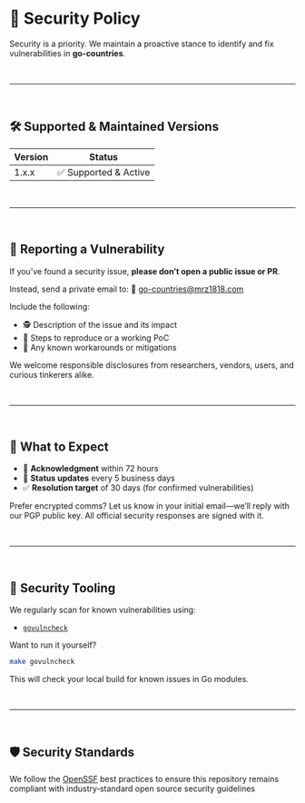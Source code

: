 # 🔐 Security Policy

Security is a priority. We maintain a proactive stance to identify and fix vulnerabilities in **go-countries**.

<br/>

---

<br/>

## 🛠️ Supported & Maintained Versions

| Version | Status               |
|---------|----------------------|
| 1.x.x   | ✅ Supported & Active |

<br/>

---

<br/>

## 📨 Reporting a Vulnerability

If you’ve found a security issue, **please don’t open a public issue or PR**.

Instead, send a private email to:
📧 [go-countries@mrz1818.com](mailto:go-countries@mrz1818.com)

Include the following:

* 🕵️ Description of the issue and its impact
* 🧪 Steps to reproduce or a working PoC
* 🔧 Any known workarounds or mitigations

We welcome responsible disclosures from researchers, vendors, users, and curious tinkerers alike.

<br/>

---

<br/>

## 📅 What to Expect

* 🧾 **Acknowledgment** within 72 hours
* 📢 **Status updates** every 5 business days
* ✅ **Resolution target** of 30 days (for confirmed vulnerabilities)

Prefer encrypted comms? Let us know in your initial email—we’ll reply with our PGP public key. All official security responses are signed with it.

<br/>

---

<br/>

## 🧪 Security Tooling

We regularly scan for known vulnerabilities using:

* [`govulncheck`](https://pkg.go.dev/golang.org/x/vuln/cmd/govulncheck)

Want to run it yourself?

```sh
make govulncheck
```

This will check your local build for known issues in Go modules.

<br/>

---

<br/>

## 🛡️ Security Standards

We follow the [OpenSSF](https://openssf.org) best practices to ensure this repository remains compliant with industry‑standard open source security guidelines
